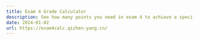 ```yaml
---
title: Exam 4 Grade Calculator
description: See how many points you need in exam 4 to achieve a specific overall semester grade.
date: 2024-01-02
url: https://exam4calc.qizhen-yang.cn/
---
```

